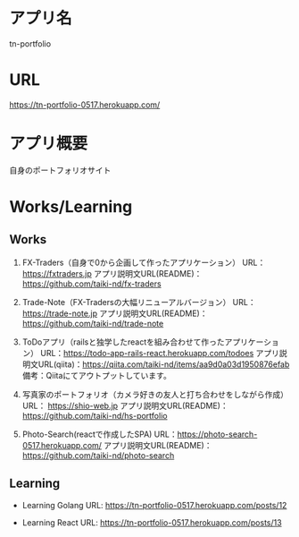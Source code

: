 # アプリ名

tn-portfolio

# URL

https://tn-portfolio-0517.herokuapp.com/

# アプリ概要

自身のポートフォリオサイト

# Works/Learning

## Works

1. FX-Traders（自身で0から企画して作ったアプリケーション）
URL：https://fxtraders.jp
アプリ説明文URL(README)：https://github.com/taiki-nd/fx-traders

1. Trade-Note（FX-Tradersの大幅リニューアルバージョン）
URL：https://trade-note.jp
アプリ説明文URL(README)：https://github.com/taiki-nd/trade-note

1. ToDoアプリ（railsと独学したreactを組み合わせて作ったアプリケーション）
URL：https://todo-app-rails-react.herokuapp.com/todoes
アプリ説明文URL(qiita)：https://qiita.com/taiki-nd/items/aa9d0a03d1950876efab
備考：Qiitaにてアウトプットしています。

1. 写真家のポートフォリオ（カメラ好きの友人と打ち合わせをしながら作成）
URL： https://shio-web.jp
アプリ説明文URL(README)： https://github.com/taiki-nd/hs-portfolio

1. Photo-Search(reactで作成したSPA)
URL：https://photo-search-0517.herokuapp.com/
アプリ説明文URL(README)： https://github.com/taiki-nd/photo-search


## Learning

* Learning Golang
URL: https://tn-portfolio-0517.herokuapp.com/posts/12

* Learning React
URL: https://tn-portfolio-0517.herokuapp.com/posts/13
